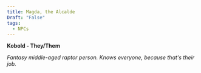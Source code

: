 ```yaml
---
title: Magda, the Alcalde
Draft: "False"
tags:
  - NPCs
---
```

**Kobold - They/Them**

*Fantasy middle-aged raptor person. Knows everyone, because that's their job.*
